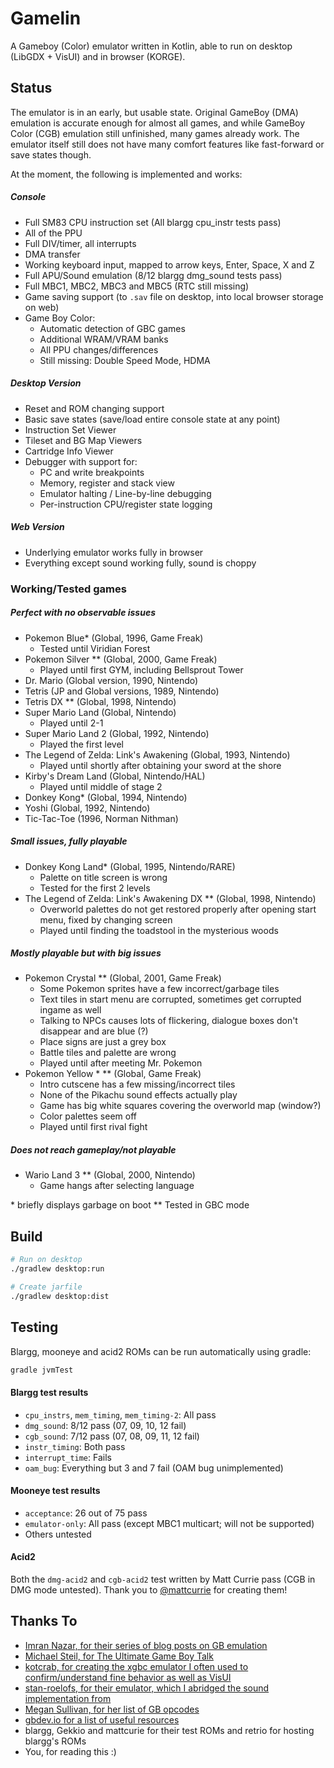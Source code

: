# Gamelin
A Gameboy (Color) emulator written in Kotlin, able to run on desktop (LibGDX + VisUI) and in browser (KORGE).

## Status
The emulator is in an early, but usable state. Original GameBoy (DMA) emulation is accurate enough for
almost all games, and while GameBoy Color (CGB) emulation still unfinished, many games already work.
The emulator itself still does not have many comfort features like fast-forward or save states though.

At the moment, the following is implemented and works:

##### Console
- Full SM83 CPU instruction set (All blargg cpu_instr tests pass)
- All of the PPU
- Full DIV/timer, all interrupts
- DMA transfer
- Working keyboard input, mapped to arrow keys, Enter, Space, X and Z
- Full APU/Sound emulation (8/12 blargg dmg_sound tests pass)
- Full MBC1, MBC2, MBC3 and MBC5 (RTC still missing)
- Game saving support (to `.sav` file on desktop, into local browser storage on web)
- Game Boy Color:
    - Automatic detection of GBC games
    - Additional WRAM/VRAM banks
    - All PPU changes/differences
    - Still missing: Double Speed Mode, HDMA

##### Desktop Version
- Reset and ROM changing support
- Basic save states (save/load entire console state at any point)
- Instruction Set Viewer
- Tileset and BG Map Viewers
- Cartridge Info Viewer
- Debugger with support for:
    - PC and write breakpoints
    - Memory, register and stack view
    - Emulator halting / Line-by-line debugging
    - Per-instruction CPU/register state logging

##### Web Version
- Underlying emulator works fully in browser
- Everything except sound working fully, sound is choppy

### Working/Tested games
##### Perfect with no observable issues
- Pokemon Blue* (Global, 1996, Game Freak)
    - Tested until Viridian Forest
- Pokemon Silver ** (Global, 2000, Game Freak)
    - Played until first GYM, including Bellsprout Tower
- Dr. Mario (Global version, 1990, Nintendo)
- Tetris (JP and Global versions, 1989, Nintendo)
- Tetris DX ** (Global, 1998, Nintendo)
- Super Mario Land (Global, Nintendo)
    - Played until 2-1
- Super Mario Land 2 (Global, 1992, Nintendo)
    - Played the first level
- The Legend of Zelda: Link's Awakening (Global, 1993, Nintendo)
    - Played until shortly after obtaining your sword at the shore
- Kirby's Dream Land (Global, Nintendo/HAL)
    - Played until middle of stage 2
- Donkey Kong* (Global, 1994, Nintendo)
- Yoshi (Global, 1992, Nintendo)
- Tic-Tac-Toe (1996, Norman Nithman)

##### Small issues, fully playable
- Donkey Kong Land* (Global, 1995, Nintendo/RARE)
    - Palette on title screen is wrong
    - Tested for the first 2 levels
- The Legend of Zelda: Link's Awakening DX ** (Global, 1998, Nintendo)
    - Overworld palettes do not get restored properly after opening start menu, fixed by changing screen
    - Played until finding the toadstool in the mysterious woods

##### Mostly playable but with big issues
- Pokemon Crystal ** (Global, 2001, Game Freak)
    - Some Pokemon sprites have a few incorrect/garbage tiles
    - Text tiles in start menu are corrupted, sometimes get corrupted ingame as well
    - Talking to NPCs causes lots of flickering, dialogue boxes don't disappear and are blue (?)
    - Place signs are just a grey box
    - Battle tiles and palette are wrong
    - Played until after meeting Mr. Pokemon
- Pokemon Yellow * ** (Global, Game Freak)
    - Intro cutscene has a few missing/incorrect tiles
    - None of the Pikachu sound effects actually play
    - Game has big white squares covering the overworld map (window?)
    - Color palettes seem off
    - Played until first rival fight

##### Does not reach gameplay/not playable
- Wario Land 3 ** (Global, 2000, Nintendo)
    - Game hangs after selecting language

\* briefly displays garbage on boot
\** Tested in GBC mode

## Build
``` bash
# Run on desktop
./gradlew desktop:run

# Create jarfile
./gradlew desktop:dist
```

## Testing
Blargg, mooneye and acid2 ROMs can be run automatically using gradle:
```bash
gradle jvmTest
```

#### Blargg test results
- `cpu_instrs`, `mem_timing`, `mem_timing-2`: All pass
- `dmg_sound`: 8/12 pass (07, 09, 10, 12 fail)
- `cgb_sound`: 7/12 pass (07, 08, 09, 11, 12 fail)
- `instr_timing`: Both pass
- `interrupt_time`: Fails
- `oam_bug`: Everything but 3 and 7 fail (OAM bug unimplemented)

#### Mooneye test results
- `acceptance`: 26 out of 75 pass
- `emulator-only`: All pass (except MBC1 multicart; will not be supported)
- Others untested

#### Acid2
Both the `dmg-acid2` and `cgb-acid2` test written by Matt Currie pass (CGB in DMG mode untested).
Thank you to [@mattcurrie](https://github.com/mattcurrie) for creating them!

## Thanks To
- [Imran Nazar, for their series of blog posts on GB emulation](http://imrannazar.com/GameBoy-Emulation-in-JavaScript:-The-CPU)
- [Michael Steil, for The Ultimate Game Boy Talk](https://media.ccc.de/v/33c3-8029-the_ultimate_game_boy_talk)
- [kotcrab, for creating the xgbc emulator I often used to confirm/understand fine behavior as well as VisUI](https://github.com/kotcrab/xgbc)
- [stan-roelofs, for their emulator, which I abridged the sound implementation from](https://github.com/stan-roelofs/Kotlin-Gameboy-Emulator)
- [Megan Sullivan, for her list of GB opcodes](https://meganesulli.com/blog/game-boy-opcodes)
- [gbdev.io for a list of useful resources](https://gbdev.io)
- blargg, Gekkio and mattcurie for their test ROMs and retrio for hosting blargg's ROMs
- You, for reading this :)
